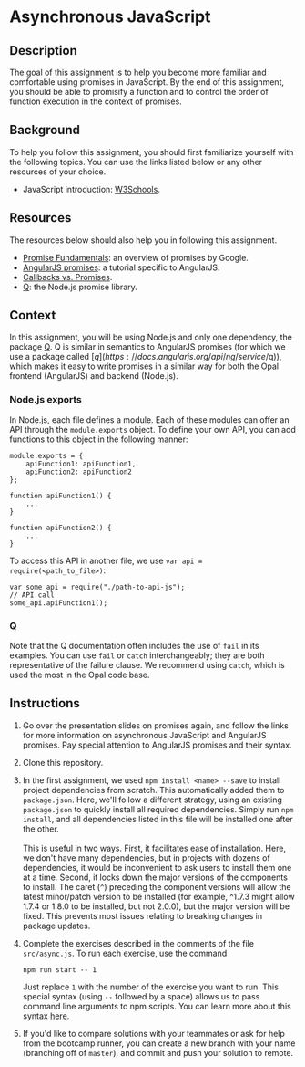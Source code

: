 # Asynchronous JavaScript

## Description

The goal of this assignment is to help you become more familiar and comfortable using promises in JavaScript. 
By the end of this assignment, you should be able to promisify a function and to control the order of function execution in the 
context of promises.

## Background

To help you follow this assignment, you should first familiarize yourself with the following topics. 
You can use the links listed below or any other resources of your choice.

- JavaScript introduction: [W3Schools](https://www.w3schools.com/js/default.asp).

## Resources

The resources below should also help you in following this assignment.

- [Promise Fundamentals](https://developers.google.com/web/fundamentals/primers/promises):
  an overview of promises by Google.
- [AngularJS promises](https://thinkster.io/a-better-way-to-learn-angularjs/promises):
  a tutorial specific to AngularJS.
- [Callbacks vs. Promises](https://www.pluralsight.com/guides/introduction-to-asynchronous-javascript).
- [Q](https://www.npmjs.com/package/q): the Node.js promise library.

## Context

In this assignment, you will be using Node.js and only one dependency, the package [Q](https://www.npmjs.com/package/q).
Q is similar in semantics to AngularJS promises (for which we use a package called 
[$q](https://docs.angularjs.org/api/ng/service/$q)), which makes it easy to write promises in a similar way for both the Opal 
frontend (AngularJS) and backend (Node.js).

### Node.js exports
In Node.js, each file defines a module. Each of these modules can offer an API through the `module.exports` object. To define 
your own API, you can add functions to this object in the following manner:

```
module.exports = {
    apiFunction1: apiFunction1,
    apiFunction2: apiFunction2
};

function apiFunction1() {
    ...
}

function apiFunction2() {
    ...
}
```

To access this API in another file, we use `var api = require(<path_to_file>)`:
```
var some_api = require("./path-to-api-js");
// API call
some_api.apiFunction1();
```

### Q

Note that the Q documentation often includes the use of `fail` in its examples. You can use `fail` or `catch` interchangeably; 
they are both representative of the failure clause. We recommend using `catch`, which is used the most in the Opal code base.

## Instructions

1.  Go over the presentation slides on promises again, and follow the links for more information on asynchronous 
    JavaScript and AngularJS promises. Pay special attention to AngularJS promises and their syntax.
    
2.  Clone this repository.

3.  In the first assignment, we used `npm install <name> --save` to install project dependencies from scratch. This 
    automatically added them to `package.json`. Here, we'll follow a different strategy, using an existing `package.json` 
    to quickly install all required dependencies. Simply run `npm install`, and all dependencies listed in this file will 
    be installed one after the other.
    <br><br>
    This is useful in two ways. First, it facilitates ease of installation. Here, we don't have many dependencies, but in 
    projects with dozens of dependencies, it would be inconvenient to ask users to install them one at a time. Second, it 
    locks down the major versions of the components to install. The caret (`^`) preceding the component versions will 
    allow the latest minor/patch version to be installed (for example, ^1.7.3 might allow 1.7.4 or 1.8.0 to be installed, 
    but not 2.0.0), but the major version will be fixed. This prevents most issues relating to breaking changes in 
    package updates.

4.  Complete the exercises described in the comments of the file `src/async.js`. To run each exercise, use the command
    ```
    npm run start -- 1
    ```
    Just replace `1` with the number of the exercise you want to run. This special syntax (using `--` followed by 
    a space) allows us to pass command line arguments to npm scripts. You can learn more about this syntax 
    [here](https://docs.npmjs.com/cli/run-script).

5.  If you'd like to compare solutions with your teammates or ask for help from the bootcamp runner, 
    you can create a new branch with your name (branching off of `master`), and commit and push your solution to remote.
